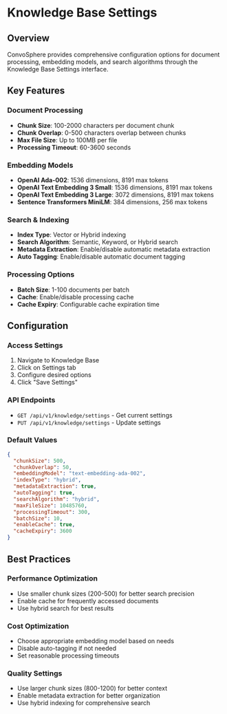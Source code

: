 # Knowledge Base Settings

## Overview

ConvoSphere provides comprehensive configuration options for document processing, embedding models, and search algorithms through the Knowledge Base Settings interface.

## Key Features

### Document Processing
- **Chunk Size**: 100-2000 characters per document chunk
- **Chunk Overlap**: 0-500 characters overlap between chunks
- **Max File Size**: Up to 100MB per file
- **Processing Timeout**: 60-3600 seconds

### Embedding Models
- **OpenAI Ada-002**: 1536 dimensions, 8191 max tokens
- **OpenAI Text Embedding 3 Small**: 1536 dimensions, 8191 max tokens
- **OpenAI Text Embedding 3 Large**: 3072 dimensions, 8191 max tokens
- **Sentence Transformers MiniLM**: 384 dimensions, 256 max tokens

### Search & Indexing
- **Index Type**: Vector or Hybrid indexing
- **Search Algorithm**: Semantic, Keyword, or Hybrid search
- **Metadata Extraction**: Enable/disable automatic metadata extraction
- **Auto Tagging**: Enable/disable automatic document tagging

### Processing Options
- **Batch Size**: 1-100 documents per batch
- **Cache**: Enable/disable processing cache
- **Cache Expiry**: Configurable cache expiration time

## Configuration

### Access Settings
1. Navigate to Knowledge Base
2. Click on Settings tab
3. Configure desired options
4. Click "Save Settings"

### API Endpoints
- `GET /api/v1/knowledge/settings` - Get current settings
- `PUT /api/v1/knowledge/settings` - Update settings

### Default Values
```json
{
  "chunkSize": 500,
  "chunkOverlap": 50,
  "embeddingModel": "text-embedding-ada-002",
  "indexType": "hybrid",
  "metadataExtraction": true,
  "autoTagging": true,
  "searchAlgorithm": "hybrid",
  "maxFileSize": 10485760,
  "processingTimeout": 300,
  "batchSize": 10,
  "enableCache": true,
  "cacheExpiry": 3600
}
```

## Best Practices

### Performance Optimization
- Use smaller chunk sizes (200-500) for better search precision
- Enable cache for frequently accessed documents
- Use hybrid search for best results

### Cost Optimization
- Choose appropriate embedding model based on needs
- Disable auto-tagging if not needed
- Set reasonable processing timeouts

### Quality Settings
- Use larger chunk sizes (800-1200) for better context
- Enable metadata extraction for better organization
- Use hybrid indexing for comprehensive search